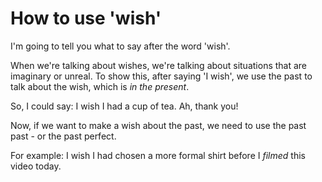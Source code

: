 # How to use 'wish'

I'm going to tell you what to say after the word 'wish'.

When we're talking about wishes, we're talking about situations that are imaginary or unreal. To show this, after saying 'I wish', we use the past to talk about the wish, which is _in the present_.

So, I could say: I wish I had a cup of tea. Ah, thank you!

Now, if we want to make a wish about the past, we need to use the past past - or the past perfect.

For example: I wish I had chosen a more formal shirt before I _filmed_ this video today.
